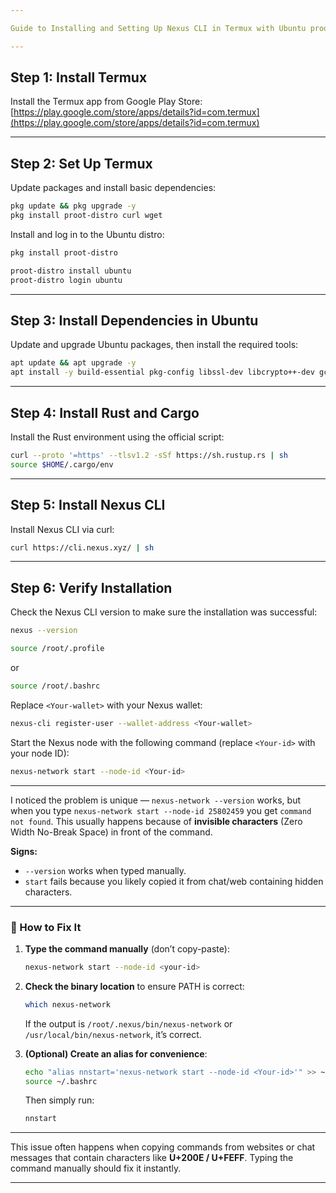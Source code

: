 ```yaml
---

Guide to Installing and Setting Up Nexus CLI in Termux with Ubuntu proot-distro

---
```


## Step 1: Install Termux

Install the Termux app from Google Play Store:
[https://play.google.com/store/apps/details?id=com.termux](https://play.google.com/store/apps/details?id=com.termux)

---

## Step 2: Set Up Termux

Update packages and install basic dependencies:

```bash
pkg update && pkg upgrade -y
pkg install proot-distro curl wget
```

Install and log in to the Ubuntu distro:

```bash
pkg install proot-distro
```
```bash
proot-distro install ubuntu
proot-distro login ubuntu
```

---

## Step 3: Install Dependencies in Ubuntu

Update and upgrade Ubuntu packages, then install the required tools:

```bash
apt update && apt upgrade -y
apt install -y build-essential pkg-config libssl-dev libcrypto++-dev gcc libc6-dev zlib1g-dev curl wget
```

---

## Step 4: Install Rust and Cargo

Install the Rust environment using the official script:

```bash
curl --proto '=https' --tlsv1.2 -sSf https://sh.rustup.rs | sh
source $HOME/.cargo/env
```

---

## Step 5: Install Nexus CLI

Install Nexus CLI via curl:

```bash
curl https://cli.nexus.xyz/ | sh
```

---

## Step 6: Verify Installation

Check the Nexus CLI version to make sure the installation was successful:

```bash
nexus --version
```

```bash
source /root/.profile
```

or

```bash
source /root/.bashrc
```

Replace `<Your-wallet>` with your Nexus wallet:

```bash
nexus-cli register-user --wallet-address <Your-wallet>
```

Start the Nexus node with the following command (replace `<Your-id>` with your node ID):

```bash
nexus-network start --node-id <Your-id>
```

---

I noticed the problem is unique — `nexus-network --version` works, but when you type
`‎nexus-network start --node-id 25802459` you get `command not found`.
This usually happens because of **invisible characters** (Zero Width No-Break Space) in front of the command.

**Signs:**

* `--version` works when typed manually.
* `start` fails because you likely copied it from chat/web containing hidden characters.

---

### 🔹 How to Fix It

1. **Type the command manually** (don’t copy-paste):

   ```bash
   nexus-network start --node-id <your-id>
   ```

2. **Check the binary location** to ensure PATH is correct:

   ```bash
   which nexus-network
   ```

   If the output is `/root/.nexus/bin/nexus-network` or `/usr/local/bin/nexus-network`, it’s correct.

3. **(Optional) Create an alias for convenience**:

   ```bash
   echo "alias nnstart='nexus-network start --node-id <Your-id>'" >> ~/.bashrc
   source ~/.bashrc
   ```

   Then simply run:

   ```bash
   nnstart
   ```

---

This issue often happens when copying commands from websites or chat messages that contain characters like **U+200E / U+FEFF**.
Typing the command manually should fix it instantly.

---
